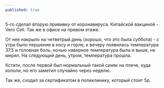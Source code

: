 ```yaml
---
published: true
---
```


5-го сделал вторую прививку от коронавируса. Китайской вакциной - Vero Cell. Так же в офисе на превом этаже.

От нее накрыло на четветрый день (хорошо, что это была суббота) - с утра было першение в носу и горле, к вечеру появилась температура 37.5 и головная боль, ночью наверное температура была и выше, не мерял. На следующий день, утром, температура прошла.

Кстати, после первой был нормальный такой синяк на плече, куда кололи, но его заметил случайно через неделю.

Так же, сходил за сертификатом в поликлинику, который стоит 5р.